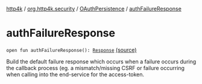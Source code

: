 [http4k](../../index.md) / [org.http4k.security](../index.md) / [OAuthPersistence](index.md) / [authFailureResponse](./auth-failure-response.md)

# authFailureResponse

`open fun authFailureResponse(): `[`Response`](../../org.http4k.core/-response/index.md) [(source)](https://github.com/http4k/http4k/blob/master/http4k-security-oauth/src/main/kotlin/org/http4k/security/OAuthPersistence.kt#L52)

Build the default failure response which occurs when a failure occurs during the callback process (eg. a mismatch/missing
CSRF or failure occurring when calling into the end-service for the access-token.

